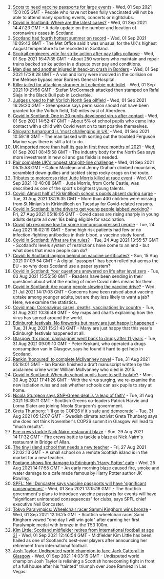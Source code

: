 1. [Scots to need vaccine passports for large events](https://www.bbc.co.uk/news/uk-scotland-58412832?at_medium=RSS&at_campaign=KARANGA) - Wed, 01 Sep 2021 15:01:05 GMT - People who have not been fully vaccinated will not be able to attend many sporting events, concerts or nightclubs.
2. [Covid in Scotland: Where are the latest cases?](https://www.bbc.co.uk/news/uk-scotland-53511877?at_medium=RSS&at_campaign=KARANGA) - Wed, 01 Sep 2021 14:47:23 GMT - A daily update on the number and location of coronavirus cases in Scotland.
3. [Scotland had fourth hottest summer on record](https://www.bbc.co.uk/news/uk-scotland-highlands-islands-58413033?at_medium=RSS&at_campaign=KARANGA) - Wed, 01 Sep 2021 16:09:43 GMT - The Met Office said it was unusual for the UK's highest August temperature to be recorded in Scotland.
4. [Scotrail engineers vote for strike action after pay talks collapse](https://www.bbc.co.uk/news/uk-scotland-tayside-central-58414575?at_medium=RSS&at_campaign=KARANGA) - Wed, 01 Sep 2021 16:47:35 GMT - About 250 workers who maintain and repair trains backed strike action in a dispute over pay and conditions.
5. [Man dies and another injured in head-on crash in Borders](https://www.bbc.co.uk/news/uk-scotland-south-scotland-58409181?at_medium=RSS&at_campaign=KARANGA) - Wed, 01 Sep 2021 17:28:28 GMT - A van and lorry were involved in the collision on the Melrose bypass near Borders General Hospital.
6. [Killer jailed for attacking stranger in Lockerbie pub toilet](https://www.bbc.co.uk/news/uk-scotland-south-scotland-58409177?at_medium=RSS&at_campaign=KARANGA) - Wed, 01 Sep 2021 10:21:56 GMT - Stefan McCormack attacked then stamped on Rafal Sieja in the Black Bull pub in Lockerbie.
7. [Judges urged to halt Vorlich North Sea oilfield](https://www.bbc.co.uk/news/uk-scotland-north-east-orkney-shetland-58411614?at_medium=RSS&at_campaign=KARANGA) - Wed, 01 Sep 2021 16:29:20 GMT - Greenpeace says permission should not have been granted for the Vorlich field, 150 miles east of Aberdeen.
8. [Covid in Scotland: One in 20 pupils developed virus after contact](https://www.bbc.co.uk/news/uk-scotland-glasgow-west-58406100?at_medium=RSS&at_campaign=KARANGA) - Wed, 01 Sep 2021 14:52:47 GMT - About 5% of school pupils who came into contact with a child with Covid went on to test positive themselves.
9. [Shipyard turnaround is 'most challenging in UK'](https://www.bbc.co.uk/news/uk-scotland-58409633?at_medium=RSS&at_campaign=KARANGA) - Wed, 01 Sep 2021 10:59:18 GMT - The man tasked with sorting out the troubled Ferguson Marine says there is still a lot to do.
10. [UK imported more than half its gas in first three months of 2021](https://www.bbc.co.uk/news/uk-scotland-north-east-orkney-shetland-58403581?at_medium=RSS&at_campaign=KARANGA) - Wed, 01 Sep 2021 08:45:58 GMT - The industry body for the North Sea says more investment in new oil and gas fields is needed.
11. [Pair complete UK's longest straight-line challenge](https://www.bbc.co.uk/news/uk-scotland-58400061?at_medium=RSS&at_campaign=KARANGA) - Wed, 01 Sep 2021 05:15:58 GMT - Calum Maclean and Jenny Graham climbed mountains, scrambled down gullies and tackled steep rocky crags on the route.
12. [Tributes to motocross rider Jude Morris killed at race event](https://www.bbc.co.uk/news/uk-england-dorset-58394254?at_medium=RSS&at_campaign=KARANGA) - Wed, 01 Sep 2021 10:48:08 GMT - Jude Morris, from Corfe Castle, was described as one of the sport's brightest young talents.
13. [Covid: Almost half of Kirkintilloch school's pupils absent during surge](https://www.bbc.co.uk/news/uk-scotland-glasgow-west-58402153?at_medium=RSS&at_campaign=KARANGA) - Tue, 31 Aug 2021 18:29:35 GMT - More than 400 children were missing from St Ninian's in Kirkintilloch on Tuesday for Covid-related reasons.
14. [Covid in Scotland: Is the drive to get young people jabbed working?](https://www.bbc.co.uk/news/uk-scotland-58342389?at_medium=RSS&at_campaign=KARANGA) - Fri, 27 Aug 2021 05:18:05 GMT - Covid cases are rising sharply in young adults despite all over 16s being eligible for vaccination.
15. [Covid jab response low for some immunosuppressed people](https://www.bbc.co.uk/news/health-58317261?at_medium=RSS&at_campaign=KARANGA) - Tue, 24 Aug 2021 16:02:19 GMT - Some high risk patients had few or no infection-fighting antibodies in their blood, a vaccine study found.
16. [Covid in Scotland: What are the rules?](https://www.bbc.co.uk/news/uk-scotland-53166816?at_medium=RSS&at_campaign=KARANGA) - Tue, 24 Aug 2021 13:55:57 GMT - Scotland's levels system of restrictions have come to an end - but what does that mean people can do?
17. [Covid: Is Scotland lagging behind on vaccine certificates?](https://www.bbc.co.uk/news/uk-scotland-57519070?at_medium=RSS&at_campaign=KARANGA) - Sun, 15 Aug 2021 07:09:54 GMT - A digital "passport" has been rolled out across the EU - so why does Scotland use a paper system?
18. [Covid in Scotland: Your questions answered on life after level zero](https://www.bbc.co.uk/news/uk-scotland-58071989?at_medium=RSS&at_campaign=KARANGA) - Tue, 03 Aug 2021 15:55:50 GMT - Readers have been sending in their questions about what the ending of more Covid rules means for them.
19. [Covid in Scotland: Are young people slowing the vaccine drive?](https://www.bbc.co.uk/news/uk-scotland-57915106?at_medium=RSS&at_campaign=KARANGA) - Wed, 21 Jul 2021 14:17:03 GMT - Concerns have been raised about vaccine uptake among younger adults, but are they less likely to want a jab? Here, we examine the statistics.
20. [Covid map: Coronavirus cases, deaths, vaccinations by country](https://www.bbc.co.uk/news/world-51235105?at_medium=RSS&at_campaign=KARANGA) - Tue, 31 Aug 2021 10:36:48 GMT - Key maps and charts explaining how the virus has spread around the world.
21. [Edinburgh festivals: No fireworks but many are just happy it happened](https://www.bbc.co.uk/news/uk-scotland-58394733?at_medium=RSS&at_campaign=KARANGA) - Tue, 31 Aug 2021 15:21:43 GMT - Many are just happy that this year's Edinburgh festivals happened at all.
22. [Glasgow 'fix room' campaigner went back to drugs after 11 years](https://www.bbc.co.uk/news/uk-scotland-58389161?at_medium=RSS&at_campaign=KARANGA) - Tue, 31 Aug 2021 09:09:10 GMT - Peter Krykant, who operated a drugs consumption van in Glasgow, says he found it hard to get help in Scotland.
23. [Rankin 'honoured' to complete McIlvanney novel](https://www.bbc.co.uk/news/uk-scotland-58389121?at_medium=RSS&at_campaign=KARANGA) - Tue, 31 Aug 2021 05:18:01 GMT - Ian Rankin finished a draft manuscript written by the acclaimed crime writer William McIlvanney who died in 2015.
24. [Covid in Scotland: When do school pupils have to self-isolate?](https://www.bbc.co.uk/news/uk-scotland-58381883?at_medium=RSS&at_campaign=KARANGA) - Mon, 30 Aug 2021 17:41:26 GMT - With the virus surging, we re-examine the new isolation rules and ask whether schools can ask pupils to stay at home.
25. [Nicola Sturgeon says SNP-Green deal is 'a leap of faith'](https://www.bbc.co.uk/news/uk-scotland-58401747?at_medium=RSS&at_campaign=KARANGA) - Tue, 31 Aug 2021 16:39:11 GMT - Scottish Greens co-leaders Patrick Harvie and Lorna Slater are joining Nicola Sturgeon's government.
26. [Greta Thunberg: 'I'll go to COP26 if it's safe and democratic'](https://www.bbc.co.uk/news/uk-scotland-58388980?at_medium=RSS&at_campaign=KARANGA) - Tue, 31 Aug 2021 05:12:07 GMT - Swedish climate activist Greta Thunberg says she does not think November's COP26 summit in Glasgow will lead to "much results".
27. [Fire crews tackle Nick Nairn restaurant blaze](https://www.bbc.co.uk/news/uk-scotland-58378152?at_medium=RSS&at_campaign=KARANGA) - Sun, 29 Aug 2021 14:17:32 GMT - Fire crews battle to tackle a blaze at Nick Nairn's restaurant in Bridge of Allan.
28. [The tiny island school that needs a new teacher](https://www.bbc.co.uk/news/uk-scotland-58363674?at_medium=RSS&at_campaign=KARANGA) - Fri, 27 Aug 2021 22:02:13 GMT - A small school on a remote Scottish island is in the market for a new teacher.
29. [Footage shows fire damage to Edinburgh 'Harry Potter' cafe](https://www.bbc.co.uk/news/uk-scotland-58333804?at_medium=RSS&at_campaign=KARANGA) - Wed, 25 Aug 2021 14:17:55 GMT - An early morning blaze caused fire, smoke and water damage to a cafe made famous by Harry Potter author JK Rowling.
30. [SPFL: Neil Doncaster says vaccine passports will have 'significant consequences'](https://www.bbc.co.uk/sport/football/58414952?at_medium=RSS&at_campaign=KARANGA) - Wed, 01 Sep 2021 17:15:18 GMT - The Scottish government's plans to introduce vaccine passports for events will have "significant unintended consequences" for clubs, says SPFL chief executive Neil Doncaster.
31. [Tokyo Paralympics: Wheelchair racer Sammi Kinghorn wins bronze](https://www.bbc.co.uk/sport/disability-sport/58407037?at_medium=RSS&at_campaign=KARANGA) - Wed, 01 Sep 2021 12:16:25 GMT - Scottish wheelchair racer Sami Kinghorn vowed "one day I will win gold" after earning her first Paralympic medal with bronze in the T53 100m.
32. [Kim Little: Scotland midfielder retires from international football at age 31](https://www.bbc.co.uk/sport/football/58410154?at_medium=RSS&at_campaign=KARANGA) - Wed, 01 Sep 2021 12:46:54 GMT - Midfielder Kim Little has been hailed as one of Scotland's best-ever players after announcing her retirement from international football.
33. [Josh Taylor: Undisputed world champion to face Jack Catterall in Glasgow](https://www.bbc.co.uk/sport/boxing/58410151?at_medium=RSS&at_campaign=KARANGA) - Wed, 01 Sep 2021 14:03:15 GMT - Undisputed world champion Josh Taylor is relishing a Scottish homecoming fight in front of a full house after his "tainted" triumph over Jose Ramirez in Las Vegas.
